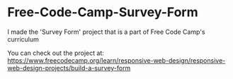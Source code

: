 # Free-Code-Camp-Survey-Form
I made the 'Survey Form' project that is a part of Free Code Camp's curriculum

You can check out the project at: https://www.freecodecamp.org/learn/responsive-web-design/responsive-web-design-projects/build-a-survey-form
